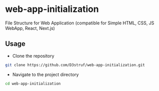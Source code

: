 
# web-app-initialization

File Structure for Web Application (compatible for Simple HTML, CSS, JS WebApp, React, Next.js)

## Usage

* Clone the repository

``` bash
git clone https://github.com/D3struf/web-app-initialization.git
```

* Navigate to the project directory

``` bash
cd web-app-initialization
```
